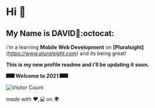 # Hi :wave:
## My Name is DAVID:dart::octocat:
i'm a learning **Mobile Web Development** on **[Pluralsight]**_(https://www.pluralsight.com)_ and its being great!

**This is my new profile readme and i'll be updating it soon.**

**:fireworks::fireworks: Welcome to 2021 :fireworks::fireworks:**

![Visitor Count](https://profile-counter.glitch.me/{iamdavidjames}/count.svg)

  _made with :heart:,:computer:_ on :earth_africa:

